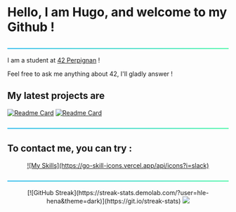 # Hello, I am Hugo, and welcome to my Github !

![----------------------------------------------------------------------------------------------------------](https://github.com/hle-hena/hle-hena/blob/main/assets/aqua.png)

I am a student at [42 Perpignan](https://42perpignan.fr/) !

Feel free to ask me anything about 42, I'll gladly answer !

## My latest projects are

<a href="https://github.com/hle-hena/hle-hena" target="blank">![Readme Card](https://github-readme-stats.vercel.app/api/pin/?username=hle-hena&repo=hle-hena&theme=vue-dark)</a>
<a href="https://github.com/hle-hena/42_projects" target="blank">![Readme Card](https://github-readme-stats.vercel.app/api/pin/?username=hle-hena&repo=42_projects&theme=vue-dark)</a>

![----------------------------------------------------------------------------------------------------------](https://github.com/hle-hena/hle-hena/blob/main/assets/aqua.png)

## To contact me, you can try :

<p align="center">
	<a href="https://www.colombophiliefr.com/" target="blank><img src = "https://github.com/hle-hena/hle-hena/blob/main/assets/pigeon.png" width="48px" height="48px"></a>
	<a href="https://join.slack.com/shareDM/zt-2yepgjyk6-S1jlqti6qFaKqWm3X5IJvA" target="blank">![My Skills](https://go-skill-icons.vercel.app/api/icons?i=slack)</a>
</p>

![----------------------------------------------------------------------------------------------------------](https://github.com/hle-hena/hle-hena/blob/main/assets/aqua.png)

<p align = "center">
	[![GitHub Streak](https://streak-stats.demolab.com/?user=hle-hena&theme=dark)](https://git.io/streak-stats)
	<img src = "https://github-readme-stats.vercel.app/api/top-langs/?username=hle-hena&theme=vue-dark&show_icons=true&hide_border=false&layout=compact">
</p>
